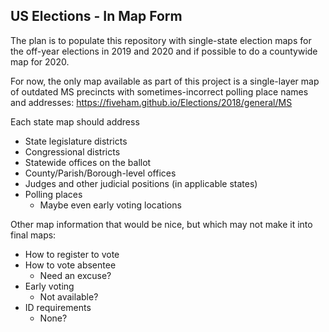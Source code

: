 ## US Elections - In Map Form

The plan is to populate this repository with single-state election maps for the off-year elections in 2019 and 2020 and if possible to do a countywide map for 2020.

For now, the only map available as part of this project is a single-layer map of outdated MS precincts with sometimes-incorrect polling place names and addresses: https://fiveham.github.io/Elections/2018/general/MS

Each state map should address

* State legislature districts
* Congressional districts
* Statewide offices on the ballot
* County/Parish/Borough-level offices
* Judges and other judicial positions (in applicable states)
* Polling places
    * Maybe even early voting locations

Other map information that would be nice, but which may not make it into final maps:

* How to register to vote
* How to vote absentee
    * Need an excuse?
* Early voting
    * Not available?
* ID requirements
    * None?
